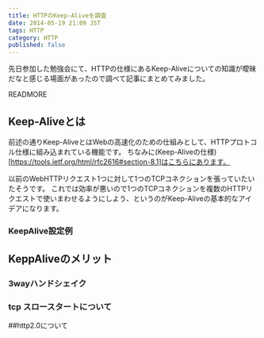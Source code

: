 ```yaml
---
title: HTTPのKeep-Aliveを調査
date: 2014-05-19 21:09 JST
tags: HTTP
category: HTTP 
published: false
---
```


先日参加した勉強会にて、HTTPの仕様にあるKeep-Aliveについての知識が曖昧だなと感じる場面があったので調べて記事にまとめてみました。


READMORE

## Keep-Aliveとは

前述の通りKeep-AliveとはWebの高速化のための仕組みとして、HTTPプロトコル仕様に組み込まれている機能です。
ちなみに(Keep-Aliveの仕様)[https://tools.ietf.org/html/rfc2616#section-8.1]はこちらにあります。

以前のWebHTTPリクエスト1つに対して1つのTCPコネクションを張っていたいたそうです。
これでは効率が悪いので1つのTCPコネクションを複数のHTTPリクエストで使いまわせるようにしよう、というのがKeep-Aliveの基本的なアイデアになります。

### KeepAlive設定例
## KeppAliveのメリット 
### 3wayハンドシェイク
### tcp スロースタートについて
##http2.0について

